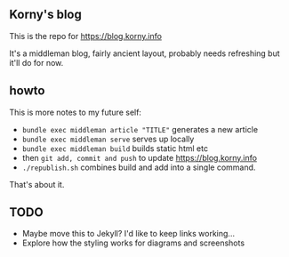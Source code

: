 ## Korny's blog

This is the repo for https://blog.korny.info

It's a middleman blog, fairly ancient layout, probably needs refreshing but
it'll do for now.

## howto

This is more notes to my future self:

* `bundle exec middleman article "TITLE"` generates a new article
* `bundle exec middleman serve` serves up locally
* `bundle exec middleman build` builds static html etc
* then `git add, commit and push` to update https://blog.korny.info
* `./republish.sh` combines build and add into a single command.

That's about it.

## TODO

* Maybe move this to Jekyll? I'd like to keep links working...
* Explore how the styling works for diagrams and screenshots
